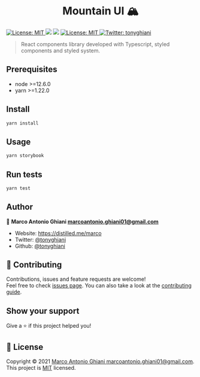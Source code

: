 <h1 align="center">Mountain UI 🏔 </h1>
<p>
  <a href="https://www.npmjs.com/package/mountain-ui" target="_blank">
    <img alt="License: MIT" src="https://img.shields.io/npm/v/mountain-ui?style=for-the-badge" />
  </a>
  <img src="https://img.shields.io/badge/node-%3E%3D12.6.0-blue.svg?style=for-the-badge" />
  <img src="https://img.shields.io/badge/yarn-%3E%3D1.22.0-blue.svg?style=for-the-badge" />
  <a href="https://github.com/tonyghiani/mountain-ui/blob/master/LICENSE" target="_blank">
    <img alt="License: MIT" src="https://img.shields.io/badge/License-MIT-blue.svg?style=for-the-badge" />
  </a>
  <a href="https://twitter.com/tonyghiani" target="_blank">
    <img alt="Twitter: tonyghiani" src="https://img.shields.io/twitter/follow/tonyghiani.svg?style=for-the-badge" />
  </a>
</p>

> React components library developed with Typescript, styled components and styled system.

## Prerequisites

- node >=12.6.0
- yarn >=1.22.0

## Install

```sh
yarn install
```

## Usage

```sh
yarn storybook
```

## Run tests

```sh
yarn test
```

## Author

👤 **Marco Antonio Ghiani <marcoantonio.ghiani01@gmail.com>**

- Website: https://distilled.me/marco
- Twitter: [@tonyghiani](https://twitter.com/tonyghiani)
- Github: [@tonyghiani](https://github.com/tonyghiani)

## 🤝 Contributing

Contributions, issues and feature requests are welcome!<br />Feel free to check [issues page](https://github.com/tonyghiani/mountain-ui/issues). You can also take a look at the [contributing guide](https://github.com/tonyghiani/mountain-ui/blob/master/CONTRIBUTING.md).

## Show your support

Give a ⭐️ if this project helped you!

## 📝 License

Copyright © 2021 [Marco Antonio Ghiani <marcoantonio.ghiani01@gmail.com>](https://github.com/tonyghiani).<br />
This project is [MIT](https://github.com/tonyghiani/mountain-ui/blob/master/LICENSE) licensed.
